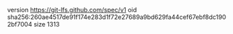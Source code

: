 version https://git-lfs.github.com/spec/v1
oid sha256:260ae4517de91f174e283d1f72e27689a9bd629fa44cef67ebf8dc1902bf7004
size 1313
